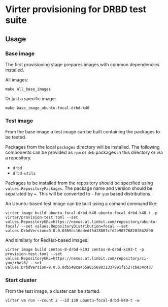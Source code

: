 # Virter provisioning for DRBD test suite

## Usage

### Base image

The first provisioning stage prepares images with common dependencies
installed.

All images:
```
make all_base_images
```

Or just a specific image:
```
make base_image_ubuntu-focal-drbd-k40
```

### Test image

From the base image a test image can be built containing the packages to be tested.

Packages from the local `packages` directory will be installed. The following
components can be provided as `rpm` or `deb` packages in this directory or via
a repository.
* `drbd`
* `drbd-utils`

Packages to be installed from the repository should be specified using
`values.RepositoryPackages`. The package name and version should be separated
by `=`. This will be converted to `-` for `yum` based distributions.

An Ubuntu-based test image can be built using a comand command like:

```
virter image build ubuntu-focal-drbd-k40 ubuntu-focal-drbd-k40-t -p virter/provision-test.toml --set values.RepositoryURL=https://nexus.at.linbit.com/repository/ubuntu-focal/ --set values.RepositoryDistribution=focal --set values.DrbdVersion=9.0.0.0369cc16dded15d28007cfd2e90776820f842890
```

And similarly for RedHat-based images:

```
virter image build centos-8-drbd-k193 centos-8-drbd-k193-t -p provision-test.toml --set values.RepositoryURL=https://nexus.at.linbit.com/repository/ci-yum/rhel8/ --set values.DrbdVersion=9.0.0.0db548ca455a85569031337991f1527cbe34c437
```

### Start cluster

From the test image, a cluster can be started.

```
virter vm run --count 2 --id 130 ubuntu-focal-drbd-k40-t -w
```
